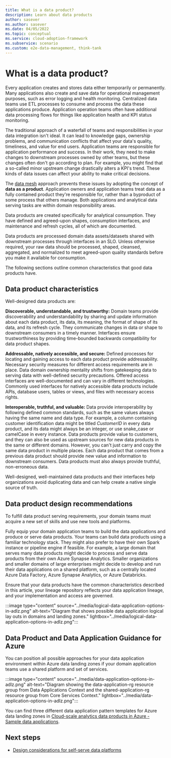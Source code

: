 ```yaml
---
title: What is a data product?
description: Learn about data products
author: sasever
ms.author: sasever
ms.date: 04/05/2022
ms.topic: conceptual
ms.service: cloud-adoption-framework
ms.subservice: scenario
ms.custom: e2e-data-management, think-tank
---
```


# What is a data product?
Every application creates and stores data either temporarily or permanently. Many applications also create and save data for operational management purposes, such as error logging and health monitoring. Centralized data teams use ETL processes to consume and process the data these applications produce. Application operation teams often have additional data processing flows for things like application health and KPI status monitoring.

The traditional approach of a waterfall of teams and responsibilities in your data integration isn't ideal. It can lead to knowledge gaps, ownership problems, and communication conflicts that affect your data's quality, timeliness, and value for end users. Application teams are responsible for application performance and success. In their work, they need to make changes to downstream processes owned by other teams, but these changes often don't go according to plan. For example, you might find that a so-called minor upstream change drastically alters a KPI's trend. These kinds of data issues can affect your ability to make critical decisions.

The [data mesh](./what-is-data-mesh.md) approach prevents these issues by adopting the concept of **data as a product**. Application owners and application teams treat data as a fully contained product they're responsible for, rather than a byproduct of some process that others manage. Both applications and analytical data serving tasks are within domain responsibility areas.

Data products are created specifically for analytical consumption. They have defined and agreed-upon shapes, consumption interfaces, and maintenance and refresh cycles, all of which are documented.

Data products are processed domain data assets/datasets shared with downstream processes through interfaces in an SLO. Unless otherwise required, your raw data should be processed, shaped, cleansed, aggregated, and normalized to meet agreed-upon quality standards before you make it available for consumption.

The following sections outline common characteristics that good data products have.

## Data product characteristics

Well-designed data products are:

**Discoverable, understandable, and trustworthy:** Domain teams provide discoverability and understandability by sharing and update information about each data product, its data, its meaning, the format of shape of its data, and its refresh cycle. They communicate changes in data or shape to downstream consumers in a timely manner. Interfaces ensure trustworthiness by providing time-bounded backwards compatibility for data product shapes.

**Addressable, natively accessible, and secure:** Defined processes for locating and gaining access to each data product provide addressability. Necessary security measures for different access requirements are in place. Data domain ownership mentality shifts from gatekeeping data to serving data with well-defined security precautions. Offered access interfaces are well-documented and can vary in different technologies. Commonly used interfaces for natively accessible data products include APIs, database users, tables or views, and files with necessary access rights.

**Interoperable, truthful, and valuable:** Data provide interoperability by following defined common standards, such as the same values always having the same name and data type. For example, a column containing customer identification data might be titled *CustomerID* in every data product, and its data might always be an integer, or use snake_case or camelCase in every instance. Data products provide value to customers, and they can also be used as upstream sources for new data products in the same or different domains. However, you can't just carry and copy the same data product in multiple places. Each data product that comes from a previous data product should provide new value and information to downstream consumers. Data products must also always provide truthful, non-erroneous data.

Well-designed, well-maintained data products and their interfaces help organizations avoid duplicating data and can help create a native single source of truth.

## Data product design recommendations

To fulfill data product serving requirements, your domain teams must acquire a new set of skills and use new tools and platforms.

Fully equip your domain application teams to build the data applications and produce or serve data products. Your teams can build data products using a familiar technology stack. They might also prefer to have their own Spark instance or pipeline engine if feasible. For example, a large domain that serves many data products might decide to process and serve data products from their own Azure Synapse Analytics. Smaller organizations and smaller domains of large enterprises might decide to develop and run their data applications on a shared platform, such as a centrally located Azure Data Factory, Azure Synapse Analytics, or Azure Databricks.

Ensure that your data products have the common characteristics described in this article, your lineage repository reflects your data application lineage, and your implementation and access are governed.

:::image type="content" source="../media/logical-data-application-options-in-adlz.png" alt-text="Diagram that shows possible data application logical lay outs in domains and landing zones." lightbox="../media/logical-data-application-options-in-adlz.png":::

## Data Product and Data Application Guidance for Azure
<!---Direct Guidance for MS Products -->
You can position all possible approaches for your data application environment within Azure data landing zones if your domain application teams use a shared platform and set of services.

:::image type="content" source="../media/data-application-options-in-adlz.png" alt-text="Diagram showing the data-application-rg resource group from Data Applications Context and the shared-application-rg resource group from Core Services Context." lightbox="../media/data-application-options-in-adlz.png":::

You can find three different data application pattern templates for Azure data landing zones in [Cloud-scale analytics data products in Azure - Sample data applications](../../data-management/architectures/data-landing-zone-data-products.md#sample-data-applications).

## Next steps

- [Design considerations for self-serve data platforms](self-serve-data-platforms.md)
